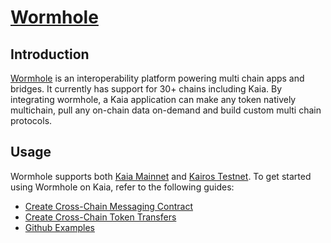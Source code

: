 # [Wormhole](https://docs.kaia.io/build/tools/cross-chain/wormhole)

## Introduction <a id="introduction"></a>

[Wormhole](https://wormhole.com/docs/) is an interoperability platform powering multi chain apps and bridges. It currently has support for 30+ chains including Kaia. By integrating wormhole, a Kaia application can make any token natively multichain, pull any on-chain data on-demand and build custom multi chain protocols. 

## Usage <a id="usage"></a>

Wormhole supports both  [Kaia Mainnet](https://wormhole.com/docs/build/start-building/supported-networks/evm/#__tabbed_34_1) and [Kairos Testnet](https://wormhole.com/docs/build/start-building/supported-networks/evm/#__tabbed_35_1). To get started using Wormhole on Kaia, refer to the following guides:
* [Create Cross-Chain Messaging Contract](https://wormhole.com/docs/tutorials/messaging/cross-chain-contracts/)
* [Create Cross-Chain Token Transfers](https://wormhole.com/docs/tutorials/messaging/cross-chain-token-contracts/)
* [Github Examples](https://github.com/wormhole-foundation/wormhole-examples)
